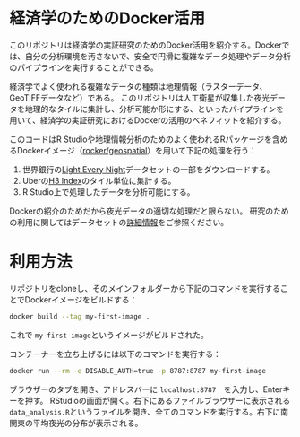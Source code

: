 # 経済学のためのDocker活用

このリポジトリは経済学の実証研究のためのDocker活用を紹介する。Dockerでは、自分の分析環境を汚さないで、安全で円滑に複雑なデータ処理やデータ分析のパイプラインを実行することができる。

経済学でよく使われる複雑なデータの種類は地理情報（ラスターデータ、GeoTIFFデータなど）である。
このリポジトリは人工衛星が収集した夜光データを地理的なタイルに集計し、分析可能か形にする、といったパイプラインを用いて、経済学の実証研究におけるDockerの活用のベネフィットを紹介する。

このコードはR Studioや地理情報分析のためのよく使われるRパッケージを含めるDockerイメージ（[rocker/geospatial](https://hub.docker.com/r/rocker/geospatial "rocker/geospatialについて")）を用いて下記の処理を行う：

1. 世界銀行の[Light Every Night](https://registry.opendata.aws/wb-light-every-night/ "Light Every Nightデータについて")データセットの一部をダウンロードする。
2. Uberの[H3 Index](https://eng.uber.com/h3/ "H3 Indexについて")のタイル単位に集計する。
3. R Studio上で処理したデータを分析可能にする。

Dockerの紹介のためだから夜光データの適切な処理だと限らない。
研究のための利用に関してはデータセットの[詳細情報](https://worldbank.github.io/OpenNightLights/wb-light-every-night-readme.html "夜光データの使い方に関して")をご参照ください。

# 利用方法

リポジトリをcloneし、そのメインフォルダーから下記のコマンドを実行することでDockerイメージをビルドする：
```bash
docker build --tag my-first-image .
```
これで `my-first-image`というイメージがビルドされた。

コンテーナーを立ち上げるには以下のコマンドを実行する：
```bash
docker run --rm -e DISABLE_AUTH=true -p 8787:8787 my-first-image
```

ブラウザーのタブを開き、アドレスバーに `localhost:8787`　を入力し、Enterキーを押す。
RStudioの画面が開く。右下にあるファイルブラウザーに表示される `data_analysis.R`というファイルを開き、全てのコマンドを実行する。右下に南関東の平均夜光の分布が表示される。
